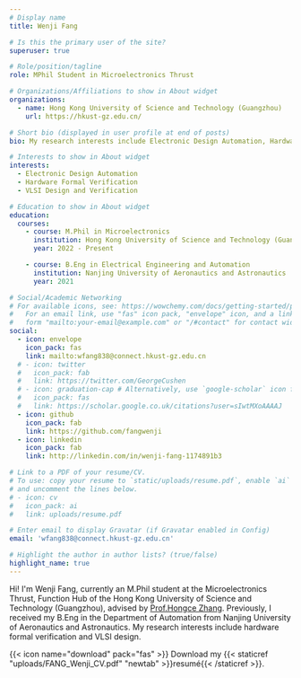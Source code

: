```yaml
---
# Display name
title: Wenji Fang

# Is this the primary user of the site?
superuser: true

# Role/position/tagline
role: MPhil Student in Microelectronics Thrust

# Organizations/Affiliations to show in About widget
organizations:
  - name: Hong Kong University of Science and Technology (Guangzhou)
    url: https://hkust-gz.edu.cn/

# Short bio (displayed in user profile at end of posts)
bio: My research interests include Electronic Design Automation, Hardware Formal Verification and VLSI Design and Verification.

# Interests to show in About widget
interests:
  - Electronic Design Automation
  - Hardware Formal Verification
  - VLSI Design and Verification

# Education to show in About widget
education:
  courses:
    - course: M.Phil in Microelectronics
      institution: Hong Kong University of Science and Technology (Guangzhou)
      year: 2022 - Present

    - course: B.Eng in Electrical Engineering and Automation
      institution: Nanjing University of Aeronautics and Astronautics
      year: 2021

# Social/Academic Networking
# For available icons, see: https://wowchemy.com/docs/getting-started/page-builder/#icons
#   For an email link, use "fas" icon pack, "envelope" icon, and a link in the
#   form "mailto:your-email@example.com" or "/#contact" for contact widget.
social:
  - icon: envelope
    icon_pack: fas
    link: mailto:wfang838@connect.hkust-gz.edu.cn
  # - icon: twitter
  #   icon_pack: fab
  #   link: https://twitter.com/GeorgeCushen
  # - icon: graduation-cap # Alternatively, use `google-scholar` icon from `ai` icon pack
  #   icon_pack: fas
  #   link: https://scholar.google.co.uk/citations?user=sIwtMXoAAAAJ
  - icon: github
    icon_pack: fab
    link: https://github.com/fangwenji
  - icon: linkedin
    icon_pack: fab
    link: http://linkedin.com/in/wenji-fang-1174891b3

# Link to a PDF of your resume/CV.
# To use: copy your resume to `static/uploads/resume.pdf`, enable `ai` icons in `params.toml`,
# and uncomment the lines below.
# - icon: cv
#   icon_pack: ai
#   link: uploads/resume.pdf

# Enter email to display Gravatar (if Gravatar enabled in Config)
email: 'wfang838@connect.hkust-gz.edu.cn'

# Highlight the author in author lists? (true/false)
highlight_name: true
---
```


Hi! I'm Wenji Fang, currently an M.Phil student at the Microelectronics Thrust, Function Hub of the Hong Kong University of Science and Technology (Guangzhou), advised by [Prof.Hongce Zhang](https://hongcezh.people.ust.hk/).  Previously, I received my B.Eng in the Department of Automation from Nanjing University of Aeronautics and Astronautics. My research interests include hardware formal verification and VLSI design.

{{< icon name="download" pack="fas" >}} Download my {{< staticref "uploads/FANG_Wenji_CV.pdf" "newtab" >}}resumé{{< /staticref >}}.
